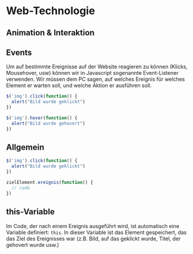 # Web-Technologie

## Animation & Interaktion



## Events

Um auf bestimmte Ereignisse auf der Website reagieren zu können (Klicks, Mousehover, usw) können wir in Javascript sogenannte Event-Listener verwenden. Wir müssen dem PC sagen, auf welches Ereignis für welches Element er warten soll, und welche Aktion er ausführen soll.

```js
$('img').click(function() {
  alert("Bild wurde geklickt")
})
```

```js
$('img').hover(function() {
  alert("Bild wurde gehovert")
})
```



## Allgemein

```js
$('img').click(function() {
  alert("Bild wurde geklickt")
})
```

```js
zielElement.ereignis(function() {
  // code
})
```



## this-Variable

Im Code, der nach einem Ereignis ausgeführt wird, ist automatisch eine Variable definiert: `this`. In dieser Variable ist das Element gespeichert, das das Ziel des Ereignisses war (z.B. Bild, auf das geklickt wurde, Titel, der gehovert wurde usw.)

